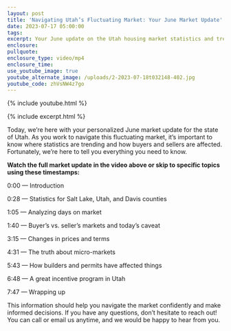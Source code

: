 ```yaml
---
layout: post
title: 'Navigating Utah’s Fluctuating Market: Your June Market Update'
date: 2023-07-17 05:00:00
tags:
excerpt: Your June update on the Utah housing market statistics and trends.
enclosure:
pullquote:
enclosure_type: video/mp4
enclosure_time:
use_youtube_image: true
youtube_alternate_image: /uploads/2-2023-07-18t032148-402.jpg
youtube_code: zhVsNW4z7go
---
```

{% include youtube.html %}

{% include excerpt.html %}

Today, we’re here with your personalized June market update for the state of Utah. As you work to navigate this fluctuating market, it’s important to know where statistics are trending and how buyers and sellers are affected. Fortunately, we’re here to tell you everything you need to know.&nbsp;

**Watch the full market update in the video above or skip to specific topics using these timestamps:&nbsp;**

0:00 — Introduction&nbsp;

0:28 — Statistics for Salt Lake, Utah, and Davis counties&nbsp;

1:05 — Analyzing days on market&nbsp;

1:40 — Buyer’s vs. seller’s markets and today’s caveat&nbsp;

3:15 — Changes in prices and terms&nbsp;

4:31 — The truth about micro-markets&nbsp;

5:43 — How builders and permits have affected things&nbsp;

6:48 — A great incentive program in Utah&nbsp;

7:47 — Wrapping up&nbsp;

This information should help you navigate the market confidently and make informed decisions. If you have any questions, don’t hesitate to reach out! You can call or email us anytime, and we would be happy to hear from you.